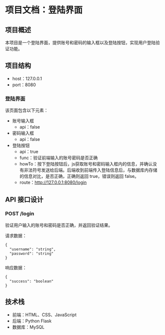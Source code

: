 # 项目文档：登陆界面

## 项目概述

本项目是一个登陆界面，提供账号和密码的输入框以及登陆按钮，实现用户登陆验证功能。

## 项目结构

- host：127.0.0.1
- port：8080

### 登陆界面

该页面包含以下元素：

- 账号输入框
  - api：false
- 密码输入框
  - api：false
- 登陆按钮
  - api：true
  - func：验证前端输入的账号密码是否正确
  - howTo：按下登陆按钮后，js获取账号和密码输入框内的信息，并确认没有非法符号发送给后端。后端收到前端传入登陆信息后，与数据库内存储的信息对比，是否正确，正确则返回 true，错误则返回 false。
  - route：http://127.0.0.1:8080/login

## API 接口设计

### POST /login

验证用户输入的账号和密码是否正确，并返回验证结果。

请求数据：

```
{
  "username": "string",
  "password": "string"
}
```

响应数据：

```
{
  "success": "boolean"
}
```

## 技术栈

- 前端：HTML、CSS、JavaScript
- 后端：Python Flask
- 数据库：MySQL